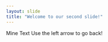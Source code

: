 ```yaml
---
layout: slide
title: "Welcome to our second slide!"
---
```

Mine Text
Use the left arrow to go back!
